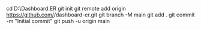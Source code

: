cd D:\Dashboard.ER
git init
git remote add origin https://github.com/<username>/dashboard-er.git
git branch -M main
git add .
git commit -m "Initial commit"
git push -u origin main
